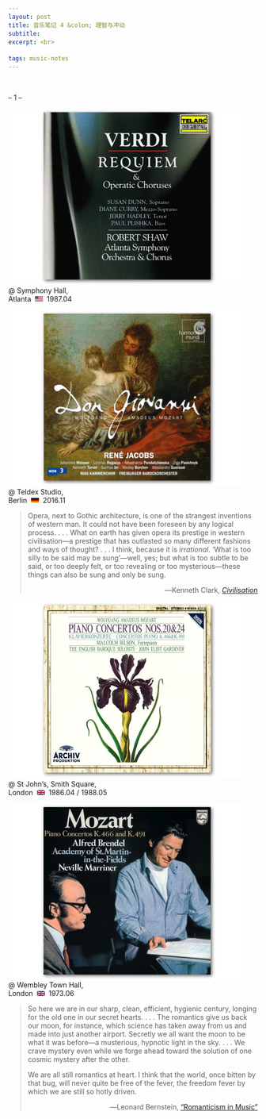 ```yaml
---
layout: post
title: 音乐笔记 4 &colon; 理智与冲动
subtitle: 
excerpt: <br>

tags: music-notes
---
```





<br>

<p class="ttl"> – 1 – </p>

<p class="alb">
<a href="https://www.youtube.com/watch?v=tERUK57DM-Q&list=PLIqzrguMlP8TLj6nEQ8XkbF6H9_t6b0qW&index=2">
<img src="/assets/img/albums/shaw-verdi-requiem.png" width="480"> </a> <br>
@ Symphony Hall, <br>
Atlanta &nbsp;<img src="/assets/img/flags/us.png" height="10.5" width="16"/>&nbsp; 1987.04
</p>

<p class="alb">
<a href="https://www.youtube.com/watch?v=aVjuZ6Bb2vQ&list=PL9yl-ZQyD9w8y8cAgBD5H21Lao6fKL5qN&index=60">
<img src="/assets/img/albums/jacobs-don-giovanni.png" width="480"> </a> <br>
@ Teldex Studio, <br>
Berlin &nbsp;<img src="/assets/img/flags/de.png" height="10.5" width="16"/>&nbsp; 2016.11
</p>

> <p class="quote">
> Opera, next to Gothic architecture, is one of the strangest inventions of western man. It could not have been foreseen by any logical process. <nobr>. . .</nobr> What on earth has given opera its prestige in western civilisation—a prestige that has outlasted so many different fashions and ways of thought? <nobr>. . .</nobr> I think, because it is <i>irrational</i>. ‘What is too silly to be said may be sung’—well, yes; but what is too subtle to be said, or too deeply felt, or too revealing or too mysterious—these things can also be sung and only be sung. </p>
>
><p align="right" class="quote-ttl"> 
> ―Kenneth Clark, <a href="https://archive.org/details/civilisationpers00clar/page/240/mode/2up"> <i>Civilisation</i> </a></p>

<p class="alb">
<a href="https://www.youtube.com/watch?v=55A3gfYObzU&list=OLAK5uy_n7eY8svgTcspZfk4KAo9J7EO5KfZTzwkI&index=50">
<img src="/assets/img/albums/bilson-mozart-pc20.png" width="480"> </a> <br>
@ St John&rsquo;s, Smith Square, <br>
London &nbsp;<img src="/assets/img/flags/uk.png" height="10.5" width="16"/>&nbsp; 1986.04 / 1988.05
</p>

<p class="alb">
<a href="https://www.youtube.com/watch?v=MAVwxtP50l4&t=794s">
<img src="/assets/img/albums/brendel-mozart-pc24.png" width="480"> </a> <br>
@ Wembley Town Hall, <br>
London &nbsp;<img src="/assets/img/flags/uk.png" height="10.5" width="16"/>&nbsp; 1973.06
</p>

> <p class="quote">
> So here we are in our sharp, clean, efficient, hygienic century, longing for the old one in our secret hearts. <nobr>. . .</nobr> The romantics give us back our moon, for instance, which science has taken away from us and made into just another airport. Secretly we all want the moon to be what it was before—a musterious, hypnotic light in the sky. <nobr>. . .</nobr> We crave mystery even while we forge ahead toward the solution of one cosmic mystery after the other.  </p>
>
> <p class="quote">
> We are all still romantics at heart. I think that the world, once bitten by that bug, will never quite be free of the fever, the freedom fever by which we are still so hotly driven. </p>
>
><p align="right" class="quote-ttl"> 
> ―Leonard Bernstein, <nobr> <a href="https://archive.org/details/infinitevarietyo00bern/page/134/mode/2up"> “Romanticism in Music” </a> </nobr> </p>

<br>






